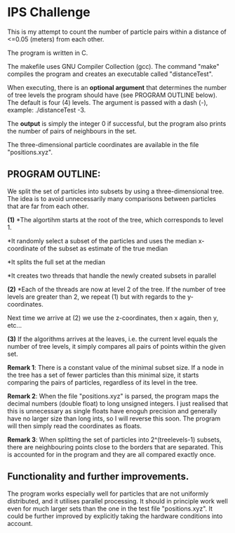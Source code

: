 # IPS Challenge

This is my attempt to count the number of particle pairs within a distance of <=0.05 (meters) from each other.

The program is written in C.

The makefile uses GNU Compiler Collection (gcc). The command "make" compiles the program and creates an executable called "distanceTest".

When executing, there is an **optional argument** that determines the number of tree levels the program should have (see PROGRAM OUTLINE below). The default is four (4) levels. The argument is passed with a dash (-), example: ./distanceTest -3.

The **output** is simply the integer 0 if successful, but the program also prints the number of pairs of neighbours in the set.

The three-dimensional particle coordinates are available in the file "positions.xyz".

## PROGRAM OUTLINE:
We split the set of particles into subsets by using a three-dimensional tree. The idea is to avoid unnecessarily many comparisons between particles that are far from each other.

**(1)** *The algortihm starts at the root of the tree, which corresponds to level 1.

*It randomly select a subset of the particles and uses the median x-coordinate of the subset as estimate of the true median

*It splits the full set at the median

*It creates two threads that handle the newly created subsets in parallel

**(2)** *Each of the threads are now at level 2 of the tree. If the number of tree levels are greater than 2, we repeat (1) but with regards to the y-coordinates.

Next time we arrive at (2) we use the z-coordinates, then x again, then y, etc...

**(3)** If the algorithms arrives at the leaves, i.e. the current level equals the number of tree levels, it simply compares all pairs of points within the given set.

**Remark 1**: There is a constant value of the minimal subset size. If a node in the tree has a set of fewer particles 
than this minimal size, it starts comparing the pairs of particles, regardless of its level in the tree.

**Remark 2**: When the file "positions.xyz" is parsed, the program maps the decimal numbers (double float) to long unsigned integers. I just realised that this is unnecessary as single floats have enoguh precision and generally have no larger size than long ints, so I will reverse this soon. The program will then simply read the coordinates as floats.

**Remark 3**: When splitting the set of particles into 2^(treelevels-1) subsets, there are neighbouring points close to the borders that are separated. This is accounted for in the program and they are all compared exactly once.


## Functionality and further improvements.

The program works especially well for particles that are not uniformly distributed, and it utilises parallel processing. It should in principle work well even for much larger sets than the one in the test file "positions.xyz".
It could be further improved by explicitly taking the hardware conditions into account. 
